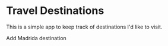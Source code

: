 # Travel Destinations

This is a simple app to keep track of destinations I'd like to visit.

Add Madrida destination